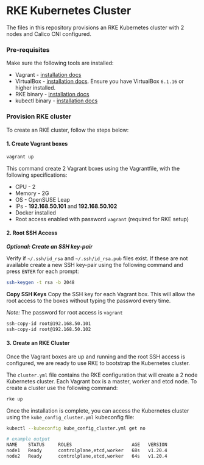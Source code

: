 # RKE Kubernetes Cluster
The files in this repository provisions an RKE Kubernetes cluster with 2 nodes and Calico CNI configured.


### Pre-requisites
Make sure the following tools are installed:
- Vagrant - [installation docs](https://www.vagrantup.com/downloads)
- VirtualBox - [installation docs](https://www.virtualbox.org/wiki/Downloads). Ensure you have VirtualBox `6.1.16` or higher installed.
- RKE binary - [installation docs](https://rancher.com/docs/rke/latest/en/installation/)
- kubectl binary - [installation docs](https://kubernetes.io/docs/tasks/tools/#kubectl)

### Provision RKE cluster
To create an RKE cluster, follow the steps below:
#### 1. Create Vagrant boxes
```bash
vagrant up
```
This command create 2 Vagrant boxes using the Vagrantfile, with the following specifications:
- CPU - 2
- Memory - 2G
- OS - OpenSUSE Leap
- IPs - **192.168.50.101** and **192.168.50.102**
- Docker installed
- Root access enabled with password `vagrant` (required for RKE setup)

#### 2. Root SSH Access
**_Optional: Create an SSH key-pair_**

Verify if `~/.ssh/id_rsa` and `~/.ssh/id_rsa.pub` files exist. If these are not available create a new SSH key-pair using the following command and press `ENTER` for each prompt:
```bash
ssh-keygen -t rsa -b 2048
```

**Copy SSH Keys**
Copy the SSH key for each Vagrant box. This will allow the root access to the boxes without typing the password every time.

_Note:_ The password for root access is `vagrant`
```bash
ssh-copy-id root@192.168.50.101
ssh-copy-id root@192.168.50.102
```

#### 3. Create an RKE Cluster
Once the Vagrant boxes are up and running and the root SSH access is configured, we are ready to use RKE to bootstrap the Kubernetes cluster.

The `cluster.yml` file contains the RKE configuration that will create a 2 node Kubernetes cluster. Each Vagrant box is a master, worker and etcd node. To create a cluster use the following command:
```bash
rke up
```

Once the installation is complete, you can access the Kubernetes cluster using the `kube_config_cluster.yml` kubeconfig file:
```bash
kubectl --kubeconfig kube_config_cluster.yml get no

# example output
NAME    STATUS     ROLES                      AGE   VERSION
node1   Ready      controlplane,etcd,worker   68s   v1.20.4
node2   Ready      controlplane,etcd,worker   64s   v1.20.4
```
